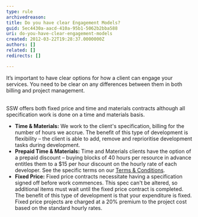 ```yaml
---
type: rule
archivedreason: 
title: Do you have clear Engagement Models?
guid: 5ec4430a-aacd-410a-95b1-5062b2bba588
uri: do-you-have-clear-engagement-models
created: 2012-03-22T19:28:37.0000000Z
authors: []
related: []
redirects: []

---
```



It’s important to have clear options for how a client can engage your services. You need to be clear on any differences between them in both billing and project management.
<br><excerpt class='endintro'></excerpt><br>
<p>SSW offers both fixed price and time and materials contracts although all specification work is done on a time and materials basis.</p>
<ul><li><strong>Time &amp; Materials&#58;</strong> We work to the client's specification, billing for the number of hours we accrue. The benefit of this type of development is flexibility – the client is able to add, remove and reprioritise development tasks during development. </li>
<li><strong>Prepaid Time &amp; Materials&#58;</strong> Time and Materials clients have the option of a prepaid discount – buying blocks of 40 hours per resource in advance entitles them to a $15 per hour discount on the hourly rate of each developer. See the specific terms on our <a href="http&#58;//www.ssw.com.au/ssw/Standards/Forms/ConsultingOrderTermsConditions.aspx">Terms &amp; Conditions</a>.</li>
<li><strong>Fixed Price&#58;</strong> Fixed price contracts necessitate having a specification signed off before work commences. This spec can't be altered, so additional items must wait until the fixed price contract is completed. The benefit of this type of development is that your expenditure is fixed. Fixed price projects are charged at a 20% premium to the project cost based on the standard hourly rates.</li></ul>


